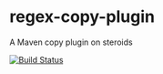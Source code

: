 # regex-copy-plugin
A Maven copy plugin on steroids

[![Build Status](https://travis-ci.org/ggtools/regex-copy-plugin.svg?branch=master)](https://travis-ci.org/ggtools/regex-copy-plugin)
